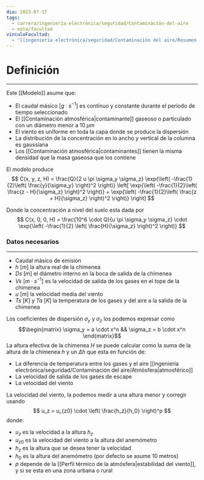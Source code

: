 ```yaml
---
dia: 2023-07-17
tags:
  - carrera/ingeniería-electrónica/seguridad/Contaminación-del-aire
  - nota/facultad
vinculoFacultad:
  - "[[ingeniería electrónica/seguridad/Contaminación del aire/Resumen.md]]"
---
```

# Definición
---
Este [[Modelo]] asume que:
* El caudal másico $[g \cdot s^{-1}]$ es continuo y constante durante el período de tiempo seleccionado
* El [[Contaminación atmosférica|contaminante]] gaseoso o particulado con un diámetro menor a $10~\mu m$
* El viento es uniforme en toda la capa donde se produce la dispersión
* La distribución de la concentración en lo ancho y vertical de la columna es gaussiana
* Los [[Contaminación atmosférica|contaminantes]] tienen la misma densidad que la masa gaseosa que los contiene

El modelo produce $$ C(x, y, z, H) = \frac{Q}{2 u \pi \sigma_y \sigma_z} \exp{\left( -\frac{1}{2}\left( \frac{y}{\sigma_y} \right)^2 \right)} \left[ \exp{\left( -\frac{1}{2}\left( \frac{z - H}{\sigma_z} \right)^2 \right)} + \exp{\left( -\frac{1}{2}\left( \frac{z  + H}{\sigma_z} \right)^2 \right)}  \right] $$

Donde la concentración a nivel del suelo esta dada por $$ C(x, 0, 0, H) = \frac{10^6 \cdot Q}{u \pi \sigma_y \sigma_z} \cdot \exp{\left( -\frac{1}{2} \left( \frac{H}{\sigma_z}  \right)^2 \right)} $$
### Datos necesarios
---
* Caudal másico de emisión
* $h~[m]$ la altura real de la chimenea
* $Ds~[m]$ el diámetro interno en la boca de salida de la chimenea
* $Vs~[m \cdot s^{-1}]$ es la velocidad de salida de los gases en el tope de la chimenea
* $u~[m]$ la velocidad media del viento
* $Ts~[K]$ y $Ta~[K]$ la temperatura de los gases y del aire a la salida de la chimenea

Los coeficientes de dispersión $\sigma_y$ y $\sigma_z$ los podemos expresar como $$\begin{matrix}
\sigma_y = a \cdot x^n && \sigma_z = b \cdot x^n 
\end{matrix}$$
La altura efectiva de la chimenea $H$ se puede calcular como la suma de la altura de la chimenea $h$ y un $\Delta h$ que esta en función de:
* La diferencia de temperatura entre los gases y el aire [[ingeniería electrónica/seguridad/Contaminación del aire/Atmósfera|atmosférico]] 
* La velocidad de salida de los gases de escape
* La velocidad del viento

La velocidad del viento, la podemos medir a una altura menor y corregir usando $$ u_z = u_{z0} \cdot \left( \frac{h_z}{h_0} \right)^p $$ donde:
* $u_z$ es la velocidad a la altura $h_z$
* $u_{z0}$ es la velocidad del viento a la altura del anemómetro
* $h_z$ es la altura que se desea tener la velocidad
* $h_0$ es la altura del anemómetro (por defecto se asume 10 metros)
* $p$ depende de la [[Perfil térmico de la atmósfera|estabilidad del viento]], y si se esta en una zona urbana o rural 